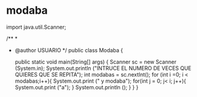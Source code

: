 # modaba
import java.util.Scanner;

/**
 *
 * @author USUARIO
 */
public class Modaba {

    public static void main(String[] args) {
        Scanner sc = new Scanner (System.in);
        System.out.println ("INTRUCE EL NUMERO DE VECES QUE QUIERES QUE SE REPITA");
        int modabas = sc.nextInt();
        for (int i =0; i < modabas;i++){
            System.out.print (" y modaba");
                for(int j = 0; j< i; j++){
                System.out.print ("a");
                }
                System.out.println ();
        }
    }
}
